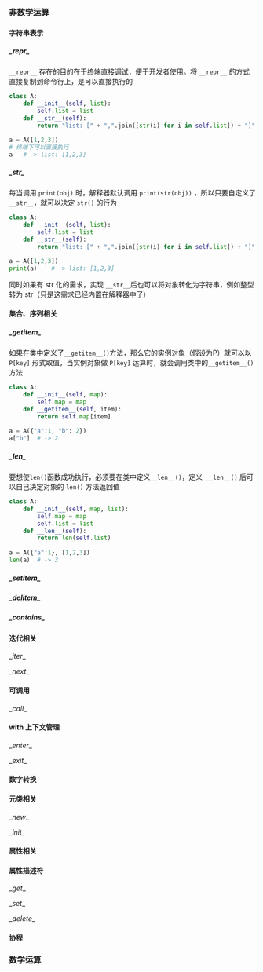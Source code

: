 ### 非数学运算

#### 字符串表示

##### \__repr__

`__repr__` 存在的目的在于终端直接调试，便于开发者使用。将 `__repr__` 的方式直接复制到命令行上，是可以直接执行的

```python
class A:
    def __init__(self, list):
        self.list = list
    def __str__(self):
        return "list: [" + ",".join([str(i) for i in self.list]) + "]"

a = A([1,2,3])
# 终端下可以直接执行
a	# -> list: [1,2,3]
```



##### \__str__

每当调用 `print(obj)` 时，解释器默认调用 `print(str(obj))` ，所以只要自定义了 `__str__`，就可以决定 `str()` 的行为

```python
class A:
    def __init__(self, list):
        self.list = list
    def __str__(self):
        return "list: [" + ",".join([str(i) for i in self.list]) + "]"

a = A([1,2,3])
print(a)	# -> list: [1,2,3]
```

同时如果有 str 化的需求，实现 `__str__`后也可以将对象转化为字符串，例如整型转为 str（只是这需求已经内置在解释器中了）



#### 集合、序列相关

##### \__getitem__

如果在类中定义了`__getitem__()`方法，那么它的实例对象（假设为P）就可以以 `P[key]` 形式取值，当实例对象做 `P[key]` 运算时，就会调用类中的`__getitem__()`方法



```python
class A:
    def __init__(self, map):
        self.map = map
    def __getitem__(self, item):
        return self.map[item]
    
a = A({"a":1, "b": 2})
a["b"]	# -> 2
```



##### \__len__

要想使`len()`函数成功执行，必须要在类中定义`__len__()`，定义` __len__()` 后可以自己决定对象的 `len()` 方法返回值

```python
class A:
    def __init__(self, map, list):
        self.map = map
        self.list = list
    def __len__(self):
        return len(self.list)
        
a = A({"a":1}, [1,2,3])
len(a)	# -> 3
```



##### \__setitem__



##### \__delitem__



##### \__contains__





#### 迭代相关

\__iter__



\__next__





#### 可调用

\__call__





#### with 上下文管理

\__enter__



\__exit__



#### 数字转换



#### 元类相关

\__new__

\__init__



#### 属性相关



#### 属性描述符

\__get__



\__set__



\__delete__



#### 协程







#### 



### 数学运算